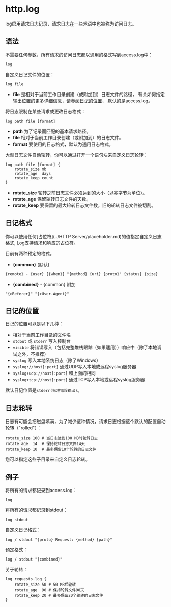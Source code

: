 # http.log
log启用请求日志记录，请求日志在一些术语中也被称为访问日志。

## 语法
不需要任何参数，所有请求的访问日志都以通用的格式写到access.log中：

```
log
```

自定义日记文件的位置：
```
log file
```
*  **file** 是相对于当前工作目录创建（或附加到）日志文件的路径， 有关如何指定输出位置的更多详细信息，请参阅[日记的位置](#destination)， 默认的是access.log。

将日志限制在某些请求或更改日志格式：

```
log path file [format]
```

*  **path** 为了记录而匹配的基本请求路径。
*  **file** 相对于当前工作目录创建（或附加到）的日志文件。
*  **format** 要使用的日志格式，默认为通用日志格式。

大型日志文件自动轮转，你可以通过打开一个语句块来自定义日志轮转：

```
log path file [format] {
	rotate_size mb
	rotate_age  days
	rotate_keep count
}
```

*  **rotate_size** 轮转之前日志文件必须达到的大小（以兆字节为单位）。
*  **rotate_age** 保留轮转日志文件的天数。
*  **rotate_keep** 要保留的最大轮转日志文件数，旧的轮转日志文件被切割。

## 日记格式
你可以使用任何[占位符](../HTTP Server/placeholder.md)的值指定自定义日志格式, Log支持请求和响应的占位符。

目前有两种预定的格式。

*  **{common}** (默认)  

```
{remote} - {user} [{when}] "{method} {uri} {proto}" {status} {size}
```

*  **{combined}** - {common} 附加  

```
"{>Referer}" "{>User-Agent}"
```

## 日记的位置 <span id="destination"></span>
日记的位置可以是以下几种：

* 相对于当前工作目录的文件名
* `stdout` 或 `stderr` 写入控制台
* `visible` 将错误写入（包括完整堆栈跟踪（如果适用））响应中（除了本地调试之外，不推荐）
* `syslog` 写入本地系统日志（除了Windows）
* `syslog://host[:port]` 通过UDP写入本地或远程syslog服务器
* `syslog+udp://host[:port]` 和上面的相同
* `syslog+tcp://host[:port]` 通过TCP写入本地或远程syslog服务器

默认日记位置是`stderr(标准错误输出)`。

## 日志轮转
日志有可能会把磁盘填满，为了减少这种情况，请求日志根据这个默认的配置自动轮转（"rolled"）：

```
rotate_size 100 # 当日志达到100 MB时轮转日志
rotate_age  14  # 保持轮转日志文件14天
rotate_keep 10  # 最多保留10个轮转的日志文件
```
您可以指定这些子目录来自定义日志轮转。

## 例子

将所有的请求都记录到access.log：
```
log
```

将所有的请求都记录到stdout：
```
log stdout
```

自定义日记格式：
```
log / stdout "{proto} Request: {method} {path}"
```

预定格式：
```
log / stdout "{combined}"
```

关于轮转：
```
log requests.log {
	rotate_size 50 # 50 MB后轮转
	rotate_age  90 # 保持轮转文件90天
	rotate_keep 20 # 最多保留20个轮转的日志文件
}
```